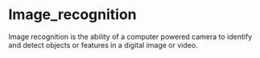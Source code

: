 # Image_recognition
Image recognition is the ability of a computer powered camera to identify and detect objects or features in a digital image or video.
